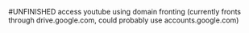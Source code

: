 #UNFINISHED
access youtube using domain fronting
(currently fronts through drive.google.com, could probably use accounts.google.com)
